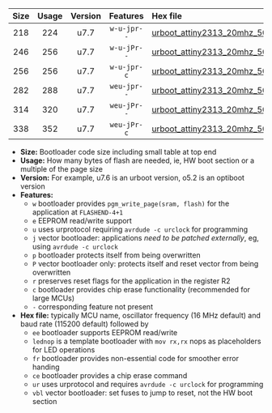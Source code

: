 |Size|Usage|Version|Features|Hex file|
|:-:|:-:|:-:|:-:|:--|
|218|224|u7.7|`w-u-jpr--`|[urboot_attiny2313_20mhz_500000bps_lednop_ur_vbl.hex](https://raw.githubusercontent.com/stefanrueger/urboot.hex/main/mcus/attiny2313/fcpu_20mhz/500000_bps/urboot_attiny2313_20mhz_500000bps_lednop_ur_vbl.hex)|
|246|256|u7.7|`w-u-jPr--`|[urboot_attiny2313_20mhz_500000bps_lednop_fr_ur_vbl.hex](https://raw.githubusercontent.com/stefanrueger/urboot.hex/main/mcus/attiny2313/fcpu_20mhz/500000_bps/urboot_attiny2313_20mhz_500000bps_lednop_fr_ur_vbl.hex)|
|256|256|u7.7|`w-u-jpr-c`|[urboot_attiny2313_20mhz_500000bps_lednop_fr_ce_ur_vbl.hex](https://raw.githubusercontent.com/stefanrueger/urboot.hex/main/mcus/attiny2313/fcpu_20mhz/500000_bps/urboot_attiny2313_20mhz_500000bps_lednop_fr_ce_ur_vbl.hex)|
|282|288|u7.7|`weu-jpr--`|[urboot_attiny2313_20mhz_500000bps_ee_lednop_ur_vbl.hex](https://raw.githubusercontent.com/stefanrueger/urboot.hex/main/mcus/attiny2313/fcpu_20mhz/500000_bps/urboot_attiny2313_20mhz_500000bps_ee_lednop_ur_vbl.hex)|
|314|320|u7.7|`weu-jPr--`|[urboot_attiny2313_20mhz_500000bps_ee_lednop_fr_ur_vbl.hex](https://raw.githubusercontent.com/stefanrueger/urboot.hex/main/mcus/attiny2313/fcpu_20mhz/500000_bps/urboot_attiny2313_20mhz_500000bps_ee_lednop_fr_ur_vbl.hex)|
|338|352|u7.7|`weu-jPr-c`|[urboot_attiny2313_20mhz_500000bps_ee_lednop_fr_ce_ur_vbl.hex](https://raw.githubusercontent.com/stefanrueger/urboot.hex/main/mcus/attiny2313/fcpu_20mhz/500000_bps/urboot_attiny2313_20mhz_500000bps_ee_lednop_fr_ce_ur_vbl.hex)|

- **Size:** Bootloader code size including small table at top end
- **Usage:** How many bytes of flash are needed, ie, HW boot section or a multiple of the page size
- **Version:** For example, u7.6 is an urboot version, o5.2 is an optiboot version
- **Features:**
  + `w` bootloader provides `pgm_write_page(sram, flash)` for the application at `FLASHEND-4+1`
  + `e` EEPROM read/write support
  + `u` uses urprotocol requiring `avrdude -c urclock` for programming
  + `j` vector bootloader: applications *need to be patched externally*, eg, using `avrdude -c urclock`
  + `p` bootloader protects itself from being overwritten
  + `P` vector bootloader only: protects itself and reset vector from being overwritten
  + `r` preserves reset flags for the application in the register R2
  + `c` bootloader provides chip erase functionality (recommended for large MCUs)
  + `-` corresponding feature not present
- **Hex file:** typically MCU name, oscillator frequency (16 MHz default) and baud rate (115200 default) followed by
  + `ee` bootloader supports EEPROM read/write
  + `lednop` is a template bootloader with `mov rx,rx` nops as placeholders for LED operations
  + `fr` bootloader provides non-essential code for smoother error handing
  + `ce` bootloader provides a chip erase command
  + `ur` uses urprotocol and requires `avrdude -c urclock` for programming
  + `vbl` vector bootloader: set fuses to jump to reset, not the HW boot section

